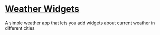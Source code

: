 # [Weather Widgets](https://shaz-momin.github.io/Weather-Widgets)

A simple weather app that lets you add widgets about current weather in different cities

